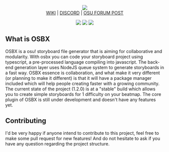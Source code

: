 <p align="center">
  <img src="https://i.imgur.com/y0vazAq.png"><br>
  <a href="https://wiki.osbx.org">WIKI</a> | <a href="https://discord.gg/QZjD3yb">DISCORD</a> | <a href="https://osu.ppy.sh/community/forums/topics/1350033">OSU FORUM POST</a>
</p>

<div align="center">
  <a href="https://pochiii.com"><img src="https://img.shields.io/badge/curated%20by-pochiii-000?style=for-the-badge" /></a>
  <a href="https://www.npmjs.com/package/osbx"><img src="https://img.shields.io/npm/v/osbx?style=for-the-badge" /></a>
  <a href="https://www.npmjs.com/package/osbx"><img src="https://img.shields.io/npm/dt/osbx?style=for-the-badge" /></a>
</div>

## What is OSBX
OSBX is a osu! storyboard file generator that is aiming for collaborative and modularity. With osbx you can code your storyboard project using typescript, a pre-processed language compiling into javascript. The back-end generation layer uses NodeJS queue system to generate storyboards in a fast way. OSBX essence is collaboration, and what make it very different (or planning to make it different) is that it will have a package manager included which will help people creating faster with a growing community.
The current state of the project (1.2.0) is at a "stable" build which allows you to create simple storyboards for 1 difficulty on your beatmap. The core plugin of OSBX is still under development and doesn't have any features yet.

## Contributing
I'd be very happy if anyone intend to contribute to this project, feel free to make some pull request for new features! And do not hesitate to ask if you have any question regarding the project structure.
